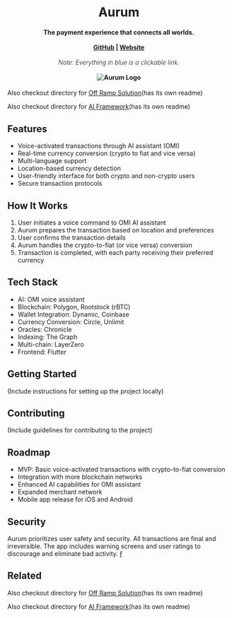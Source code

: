 <h1 align="center">Aurum</h1> <h4 align="center"> The payment experience that connects all worlds. <br><br> <a href="https://github.com/YourRepo/Aurum">GitHub</a> | <a href="https://aurum.com">Website</a> <br><br> <span style="font-weight: 300; font-style: italic;">Note: Everything in blue is a clickable link.</span> <br><br> <img src="assets/logo.jpeg" alt="Aurum Logo"> </h4>


Also checkout directory for [Off Ramp Solution](https://github.com/JulioMCruz/Aurum/tree/main/API)(has its own readme)

Also checkout directory for [AI Framework](https://github.com/JulioMCruz/Aurum/tree/main/AiFramework)(has its own readme)


## Features

- Voice-activated transactions through AI assistant (OMI)
- Real-time currency conversion (crypto to fiat and vice versa)
- Multi-language support
- Location-based currency detection
- User-friendly interface for both crypto and non-crypto users
- Secure transaction protocols

## How It Works

1. User initiates a voice command to OMI AI assistant
2. Aurum prepares the transaction based on location and preferences
3. User confirms the transaction details
4. Aurum handles the crypto-to-fiat (or vice versa) conversion
5. Transaction is completed, with each party receiving their preferred currency

## Tech Stack

- AI: OMI voice assistant
- Blockchain: Polygon, Rootstock (rBTC)
- Wallet Integration: Dynamic, Coinbase
- Currency Conversion: Circle, Unlimit
- Oracles: Chronicle
- Indexing: The Graph
- Multi-chain: LayerZero
- Frontend: Flutter

## Getting Started

(Include instructions for setting up the project locally)

## Contributing

(Include guidelines for contributing to the project)

## Roadmap

- MVP: Basic voice-activated transactions with crypto-to-fiat conversion
- Integration with more blockchain networks
- Enhanced AI capabilities for OMI assistant
- Expanded merchant network
- Mobile app release for iOS and Android

## Security

Aurum prioritizes user safety and security. All transactions are final and irreversible. The app includes warning screens and user ratings to discourage and eliminate bad activity.
ƒ

## Related

Also checkout directory for [Off Ramp Solution](https://github.com/JulioMCruz/Aurum/tree/main/API)(has its own readme)

Also checkout directory for [AI Framework](https://github.com/JulioMCruz/Aurum/tree/main/AiFramework)(has its own readme)


